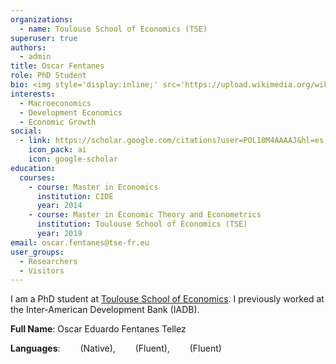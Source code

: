 ```yaml
---
organizations:
  - name: Toulouse School of Economics (TSE)
superuser: true
authors:
  - admin
title: Oscar Fentanes
role: PhD Student
bio: <img style='display:inline;' src='https://upload.wikimedia.org/wikipedia/commons/f/fc/Flag_of_Mexico.svg' width="24" height="12" /></p>
interests:
  - Macroeconomics
  - Development Economics
  - Economic Growth
social:
  - link: https://scholar.google.com/citations?user=POL18M4AAAAJ&hl=es
    icon_pack: ai
    icon: google-scholar
education:
  courses:
    - course: Master in Economics
      institution: CIDE
      year: 2014
    - course: Master in Economic Theory and Econometrics
      institution: Toulouse School of Economics (TSE)
      year: 2019
email: oscar.fentanes@tse-fr.eu
user_groups:
  - Researchers
  - Visitors
---
```


I am a PhD student at [Toulouse School of Economics](https://www.tse-fr.eu/people/oscar-fentanes). I previously worked at the Inter-American Development Bank (IADB).

<p> <b>Full Name</b>: Oscar Eduardo Fentanes Tellez 

<p> <b>Languages</b>: <img style='display:inline;' src='https://upload.wikimedia.org/wikipedia/commons/9/9a/Flag_of_Spain.svg' width="24" height="12" /> (Native), <img style='display:inline;' src='https://upload.wikimedia.org/wikipedia/en/c/c3/Flag_of_France.svg' width="24" height="12" /> (Fluent), <img style='display:inline;' src='https://upload.wikimedia.org/wikipedia/en/a/ae/Flag_of_the_United_Kingdom.svg' width="24" height="12" /> (Fluent) </p>


